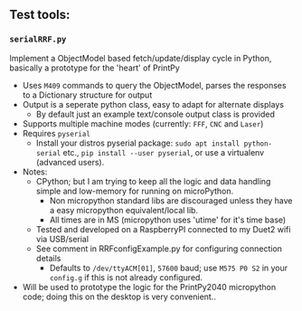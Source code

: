 ## Test tools:

### `serialRRF.py`
Implement a ObjectModel based fetch/update/display cycle in Python, basically a prototype for the 'heart' of PrintPy
* Uses `M409` commands to query the ObjectModel, parses the responses to a Dictionary structure for output
* Output is a seperate python class, easy to adapt for alternate displays
  * By default just an example text/console output class is provided
* Supports multiple machine modes (currently: `FFF`, `CNC` and `Laser`)
* Requires `pyserial`
  * Install your distros pyserial package: `sudo apt install python-serial` etc., `pip install --user pyserial`, or use a virtualenv (advanced users).
* Notes:
  * CPython; but I am trying to keep all the logic and data handling simple and low-memory for running on microPython.
    * Non micropython standard libs are discouraged unless they have a easy micropython equivalent/local lib.
    * All times are in MS (micropython uses 'utime' for it's time base)
  * Tested and developed on a RaspberryPI connected to my Duet2 wifi via USB/serial
  * See comment in RRFconfigExample.py for configuring connection details
    * Defaults to `/dev/ttyACM[01]`, `57600` baud; use `M575 P0 S2` in your `config.g` if this is not already configured.
* Will be used to prototype the logic for the PrintPy2040 micropython code; doing this on the desktop is very convenient..
